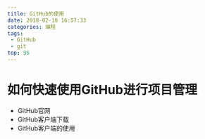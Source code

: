 ```yaml
---
title: GitHub的使用
date: 2018-02-10 16:57:33
categories: 编程
tags:
 - GitHub
 - git
top: 96
---
```

# 如何快速使用GitHub进行项目管理
 - GitHub官网
 - GitHub客户端下载
 - GitHub客户端的使用